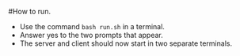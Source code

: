 #How to run.
* Use the command `bash run.sh` in a terminal.
* Answer yes to the two prompts that appear.
* The server and client should now start in two separate terminals.
